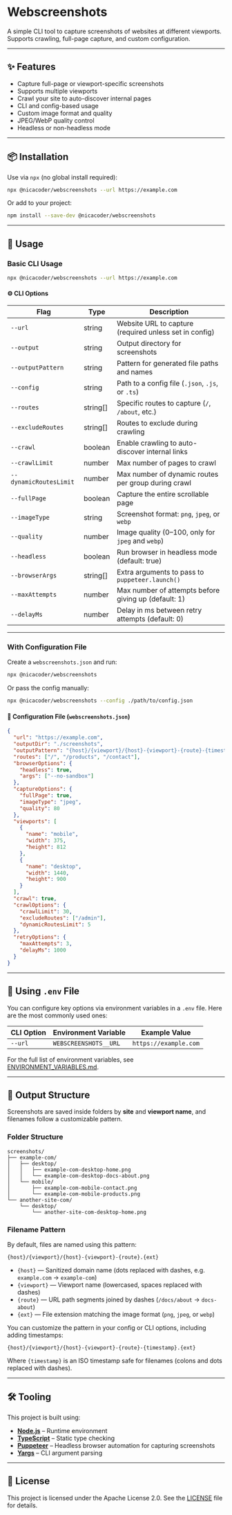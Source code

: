 # Webscreenshots

A simple CLI tool to capture screenshots of websites at different viewports.  
Supports crawling, full-page capture, and custom configuration.

---

## ✨ Features

- Capture full-page or viewport-specific screenshots
- Supports multiple viewports
- Crawl your site to auto-discover internal pages
- CLI and config-based usage
- Custom image format and quality
- JPEG/WebP quality control
- Headless or non-headless mode

---

## 📦 Installation

Use via `npx` (no global install required):

```bash
npx @nicacoder/webscreenshots --url https://example.com
```

Or add to your project:

```bash
npm install --save-dev @nicacoder/webscreenshots
```

---

## 🚀 Usage

### Basic CLI Usage

```bash
npx @nicacoder/webscreenshots --url https://example.com
```

#### ⚙️ CLI Options

| Flag                   | Type      | Description                                            |
| ---------------------- | --------- | ------------------------------------------------------ |
| `--url`                | string    | Website URL to capture (required unless set in config) |
| `--output`             | string    | Output directory for screenshots                       |
| `--outputPattern`      | string    | Pattern for generated file paths and names             |
| `--config`             | string    | Path to a config file (`.json`, `.js`, or `.ts`)       |
| `--routes`             | string\[] | Specific routes to capture (`/`, `/about`, etc.)       |
| `--excludeRoutes`      | string\[] | Routes to exclude during crawling                      |
| `--crawl`              | boolean   | Enable crawling to auto-discover internal links        |
| `--crawlLimit`         | number    | Max number of pages to crawl                           |
| `--dynamicRoutesLimit` | number    | Max number of dynamic routes per group during crawl    |
| `--fullPage`           | boolean   | Capture the entire scrollable page                     |
| `--imageType`          | string    | Screenshot format: `png`, `jpeg`, or `webp`            |
| `--quality`            | number    | Image quality (0–100, only for `jpeg` and `webp`)      |
| `--headless`           | boolean   | Run browser in headless mode (default: true)           |
| `--browserArgs`        | string\[] | Extra arguments to pass to `puppeteer.launch()`        |
| `--maxAttempts`        | number    | Max number of attempts before giving up (default: 1)   |
| `--delayMs`            | number    | Delay in ms between retry attempts (default: 0)        |

---

### With Configuration File

Create a `webscreenshots.json` and run:

```bash
npx @nicacoder/webscreenshots
```

Or pass the config manually:

```bash
npx @nicacoder/webscreenshots --config ./path/to/config.json
```

#### 📝 Configuration File (`webscreenshots.json`)

```json
{
  "url": "https://example.com",
  "outputDir": "./screenshots",
  "outputPattern": "{host}/{viewport}/{host}-{viewport}-{route}-{timestamp}.{ext}",
  "routes": ["/", "/products", "/contact"],
  "browserOptions": {
    "headless": true,
    "args": ["--no-sandbox"]
  },
  "captureOptions": {
    "fullPage": true,
    "imageType": "jpeg",
    "quality": 80
  },
  "viewports": [
    {
      "name": "mobile",
      "width": 375,
      "height": 812
    },
    {
      "name": "desktop",
      "width": 1440,
      "height": 900
    }
  ],
  "crawl": true,
  "crawlOptions": {
    "crawlLimit": 30,
    "excludeRoutes": ["/admin"],
    "dynamicRoutesLimit": 5
  },
  "retryOptions": {
    "maxAttempts": 3,
    "delayMs": 1000
  }
}
```

---

## 🌱 Using `.env` File

You can configure key options via environment variables in a `.env` file. Here are the most commonly used ones:

| CLI Option | Environment Variable  | Example Value         |
| ---------- | --------------------- | --------------------- |
| `--url`    | `WEBSCREENSHOTS__URL` | `https://example.com` |

For the full list of environment variables, see [ENVIRONMENT_VARIABLES.md](./ENVIRONMENT_VARIABLES.md).

---

## 📁 Output Structure

Screenshots are saved inside folders by **site** and **viewport name**, and filenames follow a customizable pattern.

### Folder Structure

```
screenshots/
├── example-com/
│   ├── desktop/
│   │   ├── example-com-desktop-home.png
│   │   └── example-com-desktop-docs-about.png
│   └── mobile/
│       ├── example-com-mobile-contact.png
│       └── example-com-mobile-products.png
└── another-site-com/
    └── desktop/
        └── another-site-com-desktop-home.png
```

### Filename Pattern

By default, files are named using this pattern:

```
{host}/{viewport}/{host}-{viewport}-{route}.{ext}
```

- `{host}` — Sanitized domain name (dots replaced with dashes, e.g. `example.com` → `example-com`)
- `{viewport}` — Viewport name (lowercased, spaces replaced with dashes)
- `{route}` — URL path segments joined by dashes (`/docs/about` → `docs-about`)
- `{ext}` — File extension matching the image format (`png`, `jpeg`, or `webp`)

You can customize the pattern in your config or CLI options, including adding timestamps:

```
{host}/{viewport}/{host}-{viewport}-{route}-{timestamp}.{ext}
```

Where `{timestamp}` is an ISO timestamp safe for filenames (colons and dots replaced with dashes).

---

## 🛠 Tooling

This project is built using:

- **[Node.js](https://nodejs.org/)** – Runtime environment
- **[TypeScript](https://www.typescriptlang.org/)** – Static type checking
- **[Puppeteer](https://pptr.dev/)** – Headless browser automation for capturing screenshots
- **[Yargs](https://www.npmjs.com/package/yargs)** – CLI argument parsing

---

## 📄 License

This project is licensed under the Apache License 2.0. See the [LICENSE](./LICENSE) file for details.
